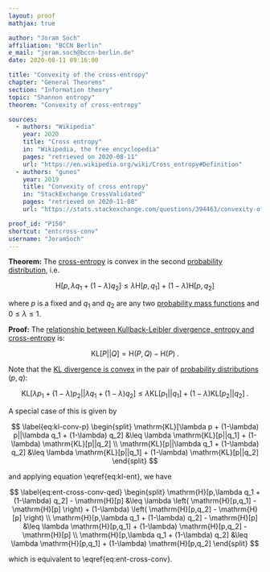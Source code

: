 ```yaml
---
layout: proof
mathjax: true

author: "Joram Soch"
affiliation: "BCCN Berlin"
e_mail: "joram.soch@bccn-berlin.de"
date: 2020-08-11 09:16:00

title: "Convexity of the cross-entropy"
chapter: "General Theorems"
section: "Information theory"
topic: "Shannon entropy"
theorem: "Convexity of cross-entropy"

sources:
  - authors: "Wikipedia"
    year: 2020
    title: "Cross entropy"
    in: "Wikipedia, the free encyclopedia"
    pages: "retrieved on 2020-08-11"
    url: "https://en.wikipedia.org/wiki/Cross_entropy#Definition"
  - authors: "gunes"
    year: 2019
    title: "Convexity of cross entropy"
    in: "StackExchange CrossValidated"
    pages: "retrieved on 2020-11-08"
    url: "https://stats.stackexchange.com/questions/394463/convexity-of-cross-entropy"

proof_id: "P150"
shortcut: "entcross-conv"
username: "JoramSoch"
---
```



**Theorem:** The [cross-entropy](/D/ent-cross) is convex in the second [probability distribution](/D/dist), i.e.

$$ \label{eq:ent-cross-conv}
\mathrm{H}[p,\lambda q_1 + (1-\lambda) q_2] \leq \lambda \mathrm{H}[p,q_1] + (1-\lambda) \mathrm{H}[p,q_2]
$$

where $p$ is a fixed and $q_1$ and $q_2$ are any two [probability mass functions](/D/pmf) and $0 \leq \lambda \leq 1$.


**Proof:** The [relationship between Kullback-Leibler divergence, entropy and cross-entropy](/P/kl-ent) is:

$$ \label{eq:kl-ent}
\mathrm{KL}[P||Q] = \mathrm{H}(P,Q) - \mathrm{H}(P) \; .
$$

Note that the [KL divergence is convex](/P/kl-conv) in the pair of [probability distributions](/D/dist) $(p,q)$:

$$ \label{eq:kl-conv}
\mathrm{KL}[\lambda p_1 + (1-\lambda) p_2||\lambda q_1 + (1-\lambda) q_2] \leq \lambda \mathrm{KL}[p_1||q_1] + (1-\lambda) \mathrm{KL}[p_2||q_2] \; .
$$

A special case of this is given by

$$ \label{eq:kl-conv-p}
\begin{split}
\mathrm{KL}[\lambda p + (1-\lambda) p||\lambda q_1 + (1-\lambda) q_2] &\leq \lambda \mathrm{KL}[p||q_1] + (1-\lambda) \mathrm{KL}[p||q_2] \\
\mathrm{KL}[p||\lambda q_1 + (1-\lambda) q_2] &\leq \lambda \mathrm{KL}[p||q_1] + (1-\lambda) \mathrm{KL}[p||q_2]
\end{split}
$$

and applying equation \eqref{eq:kl-ent}, we have

$$ \label{eq:ent-cross-conv-qed}
\begin{split}
\mathrm{H}[p,\lambda q_1 + (1-\lambda) q_2] - \mathrm{H}[p] &\leq \lambda \left( \mathrm{H}[p,q_1] - \mathrm{H}[p] \right) + (1-\lambda) \left( \mathrm{H}[p,q_2] - \mathrm{H}[p] \right) \\
\mathrm{H}[p,\lambda q_1 + (1-\lambda) q_2] - \mathrm{H}[p] &\leq \lambda \mathrm{H}[p,q_1] + (1-\lambda) \mathrm{H}[p,q_2] - \mathrm{H}[p] \\
\mathrm{H}[p,\lambda q_1 + (1-\lambda) q_2] &\leq \lambda \mathrm{H}[p,q_1] + (1-\lambda) \mathrm{H}[p,q_2]
\end{split}
$$

which is equivalent to \eqref{eq:ent-cross-conv}.